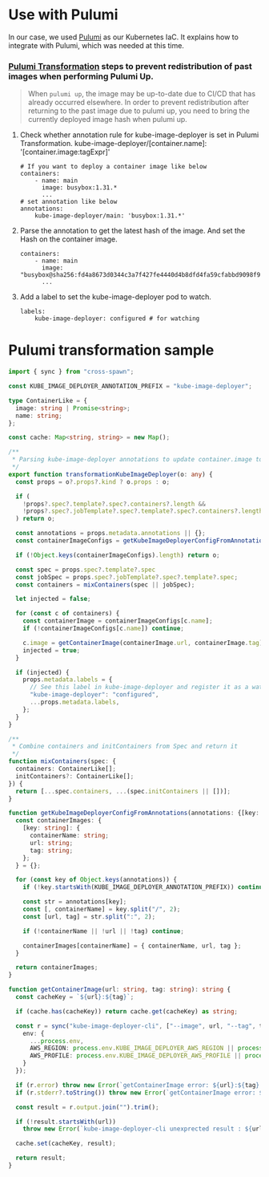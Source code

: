 # Use with Pulumi
In our case, we used [Pulumi](https://pulumi.com) as our Kubernetes IaC. It explains how to integrate with Pulumi, which was needed at this time.

### [Pulumi Transformation](https://www.pulumi.com/docs/intro/concepts/resources/options/transformations/) steps to prevent redistribution of past images when performing Pulumi Up.
> When ```pulumi up```, the image may be up-to-date due to CI/CD that has already occurred elsewhere. In order to prevent redistribution after returning to the past image due to pulumi up, you need to bring the currently deployed image hash when pulumi up.
1. Check whether annotation rule for kube-image-deployer is set in Pulumi Transformation.
    kube-image-deployer/[container.name]: '[container.image:tagExpr]'
    ``` 
    # If you want to deploy a container image like below
    containers:
        - name: main
          image: busybox:1.31.*
          ...
    # set annotation like below
    annotations:
        kube-image-deployer/main: 'busybox:1.31.*'
    ```
1. Parse the annotation to get the latest hash of the image. And set the Hash on the container image.
    ```
    containers:
        - name: main
          image: "busybox@sha256:fd4a8673d0344c3a7f427fe4440d4b8dfd4fa59cfabbd9098f9eb0cb4ba905d0"
          ...
    ```
1. Add a label to set the kube-image-deployer pod to watch.
    ```
    labels:
        kube-image-deployer: configured # for watching
    ```

# Pulumi transformation sample
```typescript
import { sync } from "cross-spawn";

const KUBE_IMAGE_DEPLOYER_ANNOTATION_PREFIX = "kube-image-deployer";

type ContainerLike = {
  image: string | Promise<string>;
  name: string;
};

const cache: Map<string, string> = new Map();

/**
 * Parsing kube-image-deployer annotations to update container.image to current image hash.
 */
export function transformationKubeImageDeployer(o: any) {
  const props = o?.props?.kind ? o.props : o;

  if (
    !props?.spec?.template?.spec?.containers?.length &&
    !props?.spec?.jobTemplate?.spec?.template?.spec?.containers?.length // for CronJob
  ) return o;

  const annotations = props.metadata.annotations || {};
  const containerImageConfigs = getKubeImageDeployerConfigFromAnnotations(annotations);

  if (!Object.keys(containerImageConfigs).length) return o;

  const spec = props.spec?.template?.spec
  const jobSpec = props.spec?.jobTemplate?.spec?.template?.spec;
  const containers = mixContainers(spec || jobSpec);

  let injected = false;

  for (const c of containers) {
    const containerImage = containerImageConfigs[c.name];
    if (!containerImageConfigs[c.name]) continue;

    c.image = getContainerImage(containerImage.url, containerImage.tag);
    injected = true;
  }

  if (injected) {
    props.metadata.labels = {
      // See this label in kube-image-deployer and register it as a watch target.
      "kube-image-deployer": "configured",
      ...props.metadata.labels,
    };
  }
}

/**
 * Combine containers and initContainers from Spec and return it
 */
function mixContainers(spec: {
  containers: ContainerLike[];
  initContainers?: ContainerLike[];
}) {
  return [...spec.containers, ...(spec.initContainers || [])];
}

function getKubeImageDeployerConfigFromAnnotations(annotations: {[key: string]: string;}) {
  const containerImages: {
    [key: string]: {
      containerName: string;
      url: string;
      tag: string;
    };
  } = {};

  for (const key of Object.keys(annotations)) {
    if (!key.startsWith(KUBE_IMAGE_DEPLOYER_ANNOTATION_PREFIX)) continue;

    const str = annotations[key];
    const [, containerName] = key.split("/", 2);
    const [url, tag] = str.split(":", 2);

    if (!containerName || !url || !tag) continue;

    containerImages[containerName] = { containerName, url, tag };
  }

  return containerImages;
}

function getContainerImage(url: string, tag: string): string {
  const cacheKey = `${url}:${tag}`;

  if (cache.has(cacheKey)) return cache.get(cacheKey) as string;

  const r = sync("kube-image-deployer-cli", ["--image", url, "--tag", tag], {
    env: {
      ...process.env,
      AWS_REGION: process.env.KUBE_IMAGE_DEPLOYER_AWS_REGION || process.env.AWS_REGION,
      AWS_PROFILE: process.env.KUBE_IMAGE_DEPLOYER_AWS_PROFILE || process.env.AWS_PROFILE,
    }
  });

  if (r.error) throw new Error(`getContainerImage error: ${url}:${tag} - ${r.error}`);
  if (r.stderr?.toString()) throw new Error(`getContainerImage error: ${url}:${tag} - ${r.stderr?.toString()}`);

  const result = r.output.join("").trim();

  if (!result.startsWith(url))
    throw new Error(`kube-image-deployer-cli unexprected result : ${url}:${tag} - ${result}`);

  cache.set(cacheKey, result);

  return result;
}
```
